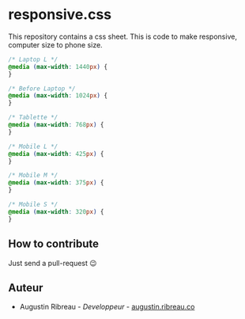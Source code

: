 # responsive.css

This repository contains a css sheet. This is code to make responsive, computer size to phone size.

```css
/* Laptop L */
@media (max-width: 1440px) {
}

/* Before Laptop */
@media (max-width: 1024px) {
}

/* Tablette */
@media (max-width: 768px) {
}

/* Mobile L */
@media (max-width: 425px) {
}

/* Mobile M */
@media (max-width: 375px) {
}

/* Mobile S */
@media (max-width: 320px) {
}

```

## How to contribute
Just send a pull-request 😉

## Auteur
- Augustin Ribreau - <i>Developpeur</i> - <a href="https://augustin.ribreau.co/" target="_blank">augustin.ribreau.co</a>

